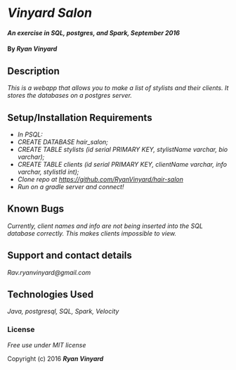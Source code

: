 # _Vinyard Salon_

#### _An exercise in SQL, postgres, and Spark, September 2016_

#### By _**Ryan Vinyard**_

## Description

_This is a webapp that allows you to make a list of stylists and their clients. It stores the databases on a postgres server._

## Setup/Installation Requirements

* _In PSQL:_
* _CREATE DATABASE hair_salon;_
* _CREATE TABLE stylists (id serial PRIMARY KEY, stylistName varchar, bio varchar);_
* _CREATE TABLE clients (id serial PRIMARY KEY, clientName varchar, info varchar, stylistId int);_
* _Clone repo at https://github.com/RyanVinyard/hair-salon_
* _Run on a gradle server and connect!_

## Known Bugs

_Currently, client names and info are not being inserted into the SQL database correctly. This makes clients impossible to view._

## Support and contact details

_Rav.ryanvinyard@gmail.com_

## Technologies Used

_Java, postgresql, SQL, Spark, Velocity_

### License

*Free use under MIT license*

Copyright (c) 2016 **_Ryan Vinyard_**
